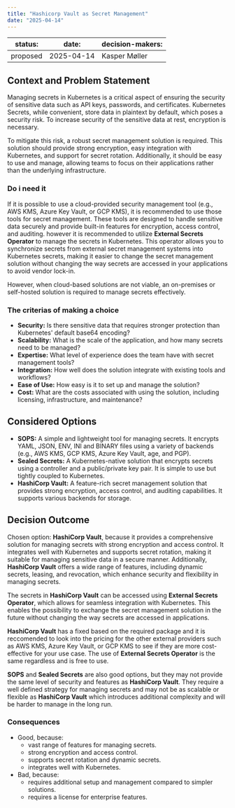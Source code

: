 ```yaml
---
title: "Hashicorp Vault as Secret Management"
date: "2025-04-14"
---
```



| status: | date: | decision-makers: |
| --- | --- | --- |
| proposed | 2025-04-14 | Kasper Møller |

## Context and Problem Statement

Managing secrets in Kubernetes is a critical aspect of ensuring the security of sensitive data such as API keys, passwords, and certificates. Kubernetes Secrets, while convenient, store data in plaintext by default, which poses a security risk. To increase security of the sensitive data at rest, encryption is necessary.

To mitigate this risk, a robust secret management solution is required. This solution should provide strong encryption, easy integration with Kubernetes, and support for secret rotation. Additionally, it should be easy to use and manage, allowing teams to focus on their applications rather than the underlying infrastructure.

### Do i need it

If it is possible to use a cloud-provided security management tool (e.g., AWS KMS, Azure Key Vault, or GCP KMS), it is recommended to use those tools for secret management. These tools are designed to handle sensitive data securely and provide built-in features for encryption, access control, and auditing. however it is recommended to utilize **External Secrets Operator** to manage the secrets in Kubernetes. This operator allows you to synchronize secrets from external secret management systems into Kubernetes secrets, making it easier to change the secret management solution without changing the way secrets are accessed in your applications to avoid vendor lock-in.

However, when cloud-based solutions are not viable, an on-premises or self-hosted solution is required to manage secrets effectively.

### The criterias of making a choice

* **Security:** Is there sensitive data that requires stronger protection than Kubernetes' default base64 encoding?
* **Scalability:** What is the scale of the application, and how many secrets need to be managed?
* **Expertise:** What level of experience does the team have with secret management tools?
* **Integration:** How well does the solution integrate with existing tools and workflows?
* **Ease of Use:** How easy is it to set up and manage the solution?
* **Cost:** What are the costs associated with using the solution, including licensing, infrastructure, and maintenance?

## Considered Options

* **SOPS:** A simple and lightweight tool for managing secrets. It encrypts YAML, JSON, ENV, INI and BINARY files using a variety of backends (e.g., AWS KMS, GCP KMS, Azure Key Vault, age, and PGP).
* **Sealed Secrets:** A Kubernetes-native solution that encrypts secrets using a controller and a public/private key pair. It is simple to use but tightly coupled to Kubernetes.
* **HashiCorp Vault:** A feature-rich secret management solution that provides strong encryption, access control, and auditing capabilities. It supports various backends for storage.

## Decision Outcome

Chosen option: **HashiCorp Vault**, because it provides a comprehensive solution for managing secrets with strong encryption and access control. It integrates well with Kubernetes and supports secret rotation, making it suitable for managing sensitive data in a secure manner. Additionally, **HashiCorp Vault** offers a wide range of features, including dynamic secrets, leasing, and revocation, which enhance security and flexibility in managing secrets.

The secrets in **HashiCorp Vault** can be accessed using **External Secrets Operator**, which allows for seamless integration with Kubernetes. This enables the possibility to exchange the secret management solution in the future without changing the way secrets are accessed in applications.

**HashiCorp Vault** has a fixed based on the required package and it is reccomended to look into the pricing for the other external providers such as AWS KMS, Azure Key Vault, or GCP KMS to see if they are more cost-effective for your use case. The use of **External Secrets Operator** is the same regardless and is free to use.

**SOPS** and **Sealed Secrets** are also good options, but they may not provide the same level of security and features as **HashiCorp Vault**. They require a well defined strategy for managing secrets and may not be as scalable or flexible as **HashiCorp Vault** which introduces additional complexity and will be harder to manage in the long run.

### Consequences

* Good, because:
  * vast range of features for managing secrets.
  * strong encryption and access control.
  * supports secret rotation and dynamic secrets.
  * integrates well with Kubernetes.
* Bad, because:
  * requires additional setup and management compared to simpler solutions.
  * requires a license for enterprise features.
